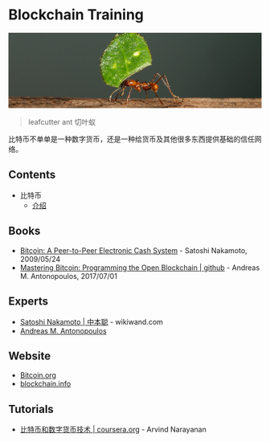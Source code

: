 # Blockchain Training

![leafcutter ant](./assets/leafcutter-ant.jpg)
> leafcutter ant 切叶蚁

比特币不单单是一种数字货币，还是一种给货币及其他很多东西提供基础的信任网络。

## Contents

- 比特币
  - [介绍](./bitcoin/intro/README.md)

## Books
- [Bitcoin: A Peer-to-Peer Electronic Cash System](https://bitcoin.org/bitcoin.pdf) - Satoshi Nakamoto, 2009/05/24
- [Mastering Bitcoin: Programming the Open Blockchain | github](https://github.com/bitcoinbook/bitcoinbook) - Andreas M. Antonopoulos, 2017/07/01

## Experts
- [Satoshi Nakamoto | 中本聪](https://www.wikiwand.com/en/Satoshi_Nakamoto) - wikiwand.com
- [Andreas M. Antonopoulos](https://antonopoulos.com/)

## Website
- [Bitcoin.org](https://bitcoin.org/en/)
- [blockchain.info](https://blockchain.info/home)

## Tutorials
- [比特币和数字货币技术 | coursera.org](https://www.coursera.org/learn/cryptocurrency) - Arvind Narayanan